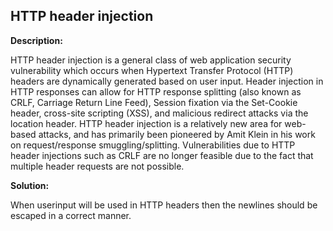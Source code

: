 
HTTP header injection
-------

**Description:**

HTTP header injection is a general class of web application security vulnerability which 
occurs when Hypertext Transfer Protocol (HTTP) headers are 
dynamically generated based on user input. Header injection in HTTP responses can allow 
for HTTP response splitting (also known as CRLF, Carriage Return Line Feed), 
Session fixation via the Set-Cookie header, cross-site scripting (XSS), 
and malicious redirect attacks via the location header. HTTP header injection is a 
relatively new area for web-based attacks, and has primarily been pioneered 
by Amit Klein in his work on request/response smuggling/splitting. 
Vulnerabilities due to HTTP header injections such as CRLF are no longer 
feasible due to the fact that multiple header requests are not possible.


**Solution:**

When userinput will be used in HTTP headers then the newlines should be escaped in a 
correct manner.

	